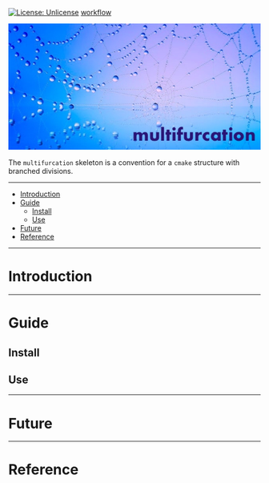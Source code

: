 [![License: Unlicense](https://img.shields.io/badge/license-Unlicense-blue.svg)](http://unlicense.org/)
[workflow](https://github.com/ipotqo/multifurcation/actions/workflows/<WORKFLOW_FILE>/badge.svg)

![multifurcation_banner](assets/multifurcation_banner.jpg)

The `multifurcation` skeleton is a convention for a `cmake` structure with branched divisions.

---

- [Introduction](#introduction)
- [Guide](#guide)
    - [Install](#install)
    - [Use](#use)
- [Future](#future)
- [Reference](#reference)

---

# Introduction


---

# Guide

## Install

## Use

---

# Future

---

# Reference
